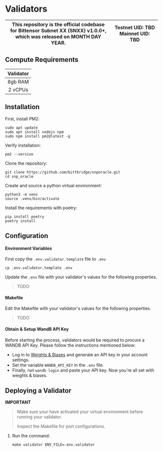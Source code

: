 # Validators

<div align="center">

| This repository is the official codebase<br>for Bittensor Subnet XX (SNXX) v1.0.0+,<br>which was released on MONTH DAY YEAR. | **Testnet UID:**  TBD <br> **Mainnet UID:**  TBD |
| - | - |

</div>

## Compute Requirements

| Validator |
| :-------: |
|  8gb RAM  |
|  2 vCPUs  |

## Installation

First, install PM2:
```
sudo apt update
sudo apt install nodejs npm
sudo npm install pm2@latest -g
```

Verify installation:
```
pm2 --version
```

Clone the repository:
```
git clone https://github.com/bittbridge/snporacle.git
cd snp_oracle
```

Create and source a python virtual environment:
```
python3 -m venv
source .venv/bin/activate
```

Install the requirements with poetry:
```
pip install poetry
poetry install
```

## Configuration

#### Environment Variables
First copy the `.env.validator.template` file to `.env`

```shell
cp .env.validator.template .env
```

Update the `.env` file with your validator's values for the following properties.

> TODO

#### Makefile
Edit the Makefile with your validator's values for the following properties.

> TODO

#### Obtain & Setup WandB API Key
Before starting the process, validators would be required to procure a WANDB API Key. Please follow the instructions mentioned below:<br>

- Log in to <a href="https://wandb.ai">Weights & Biases</a> and generate an API key in your account settings.
- Set the variable `WANDB_API_KEY` in the `.env` file.
- Finally, run `wandb login` and paste your API key. Now you're all set with weights & biases.

## Deploying a Validator
**IMPORTANT**
> Make sure your have activated your virtual environment before running your validator.
>
> Inspect the Makefile for port configurations.
1. Run the command:
    ```shell
    make validator ENV_FILE=.env.validator
    ```
